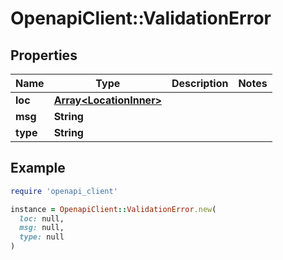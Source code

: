 # OpenapiClient::ValidationError

## Properties

| Name | Type | Description | Notes |
| ---- | ---- | ----------- | ----- |
| **loc** | [**Array&lt;LocationInner&gt;**](LocationInner.md) |  |  |
| **msg** | **String** |  |  |
| **type** | **String** |  |  |

## Example

```ruby
require 'openapi_client'

instance = OpenapiClient::ValidationError.new(
  loc: null,
  msg: null,
  type: null
)
```

